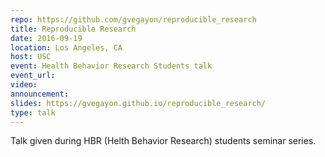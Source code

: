```yaml
---
repo: https://github.com/gvegayon/reproducible_research
title: Reproducible Research
date: 2016-09-19
location: Los Angeles, CA
host: USC
event: Health Behavior Research Students talk
event_url:
video:
announcement:
slides: https://gvegayon.github.io/reproducible_research/
type: talk
---
```


Talk given during HBR (Helth Behavior Research) students seminar series.

